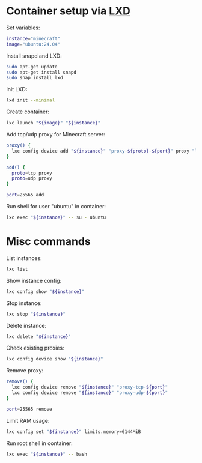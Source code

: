 <!--
  Copyright 2024 Birchfox project contributors

  Licensed under the Apache License, Version 2.0 (the "License");
  you may not use this file except in compliance with the License.
  You may obtain a copy of the License at

      http://www.apache.org/licenses/LICENSE-2.0

  Unless required by applicable law or agreed to in writing, software
  distributed under the License is distributed on an "AS IS" BASIS,
  WITHOUT WARRANTIES OR CONDITIONS OF ANY KIND, either express or implied.
  See the License for the specific language governing permissions and
  limitations under the License.
-->

# Container setup via [LXD](https://canonical.com/lxd)

Set variables:

```sh
instance="minecraft"
image="ubuntu:24.04"
```

Install snapd and LXD:

```sh
sudo apt-get update
sudo apt-get install snapd
sudo snap install lxd
```

Init LXD:

```sh
lxd init --minimal
```

Create container:

```sh
lxc launch "${image}" "${instance}"
```

Add tcp/udp proxy for Minecraft server:

```sh
proxy() {
  lxc config device add "${instance}" "proxy-${proto}-${port}" proxy "listen=${proto}:0.0.0.0:${port}" "connect=${proto}:127.0.0.1:${port}"
}

add() {
  proto=tcp proxy
  proto=udp proxy
}

port=25565 add
```

Run shell for user "ubuntu" in container:

```sh
lxc exec "${instance}" -- su - ubuntu
```

# Misc commands

List instances:

```sh
lxc list
```

Show instance config:

```sh
lxc config show "${instance}"
```

Stop instance:

```sh
lxc stop "${instance}"
```

Delete instance:

```sh
lxc delete "${instance}"
```

Check existing proxies:

```sh
lxc config device show "${instance}"
```

Remove proxy:

```sh
remove() {
  lxc config device remove "${instance}" "proxy-tcp-${port}"
  lxc config device remove "${instance}" "proxy-udp-${port}"
}

port=25565 remove
```

Limit RAM usage:

```sh
lxc config set "${instance}" limits.memory=6144MiB
```

Run root shell in container:

```sh
lxc exec "${instance}" -- bash
```
